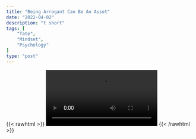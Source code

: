 ```yaml
---
title: "Being Arrogant Can Be An Asset"
date: "2022-04-02"
description: "t short"
tags: [
    "Tate",
    "Mindset",
    "Psychology"
]
type: "post"
---
```

{{< rawhtml >}}
    <video width="auto" height="auto" controls>
        <source src="https://clips.dev00ps.com/Tate/WHAT%20I%20RESPECT%20THE%20MOST%20IN%20OTHER%20PEOPLE%20motivateyourself%20respectyourself.mp4" type="video/mp4"> 
    </video>
{{< /rawhtml >}}